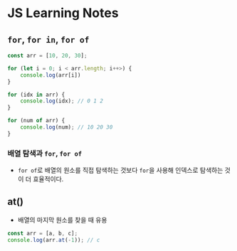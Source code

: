 # JS Learning Notes

## `for`, `for in`, `for of`

```js
const arr = [10, 20, 30];

for (let i = 0; i < arr.length; i++>) {
    console.log(arr[i])
}

for (idx in arr) {
    console.log(idx); // 0 1 2
}

for (num of arr) {
    console.log(num); // 10 20 30
}
```

### 배열 탐색과 `for`, `for of`

-   `for of`로 배열의 원소를 직접 탐색하는 것보다 `for`을 사용해 인덱스로 탐색하는 것이 더 효율적이다.

## at()

-   배열의 마지막 원소를 찾을 때 유용

```js
const arr = [a, b, c];
console.log(arr.at(-1)); // c
```
